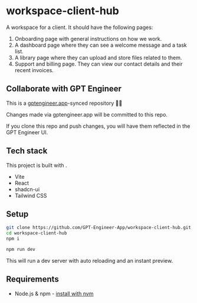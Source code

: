 # workspace-client-hub

A workspace for a client. It should have the following pages:

1. Onboarding page with general instructions on how we work.
2. A dashboard page where they can see a welcome message and a task list.
3. A library page where they can upload and store files related to them.
4. Support and billing page. They can view our contact details and their recent invoices.

## Collaborate with GPT Engineer

This is a [gptengineer.app](https://gptengineer.app)-synced repository 🌟🤖

Changes made via gptengineer.app will be committed to this repo.

If you clone this repo and push changes, you will have them reflected in the GPT Engineer UI.

## Tech stack

This project is built with .

- Vite
- React
- shadcn-ui
- Tailwind CSS

## Setup

```sh
git clone https://github.com/GPT-Engineer-App/workspace-client-hub.git
cd workspace-client-hub
npm i
```

```sh
npm run dev
```

This will run a dev server with auto reloading and an instant preview.

## Requirements

- Node.js & npm - [install with nvm](https://github.com/nvm-sh/nvm#installing-and-updating)
